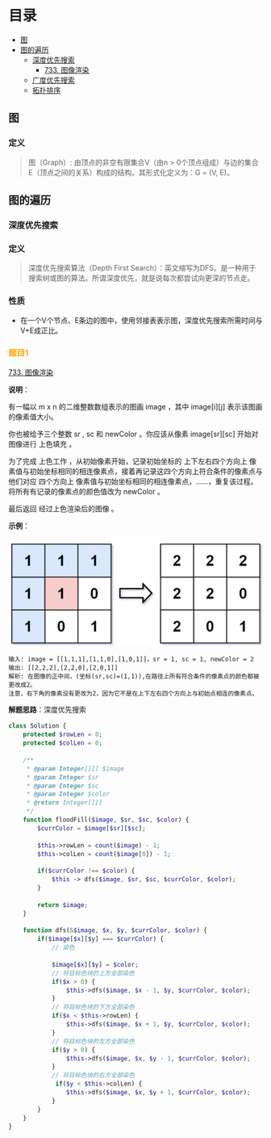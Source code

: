 # 目录
* [图](#图)
* [图的遍历](#图的遍历)
    * [深度优先搜索](#深度优先搜索)
        * [733. 图像渲染](#图像渲染)
    * [广度优先搜索](#广度优先搜索)
    * [拓扑排序](#拓扑排序)

<h2 id="图">图</h2>

### 定义

> 图（Graph）: 由顶点的非空有限集合V（由n > 0个顶点组成）与边的集合E（顶点之间的关系）构成的结构。其形式化定义为：G = (V, E)。

<h2 id="图的遍历">图的遍历</h2>

<h3 id="深度优先搜索">深度优先搜索</h3>

### 定义

> 深度优先搜索算法（Depth First Search）：英文缩写为DFS。是一种用于搜索树或图的算法。所谓深度优先，就是说每次都尝试向更深的节点走。

### 性质

* 在一个V个节点、E条边的图中，使用邻接表表示图，深度优先搜索所需时间与V+E成正比。

### <font style="color:orange"> 题目1 </font>

<a href="https://leetcode.cn/problems/flood-fill" id="图像渲染">733. 图像渲染</a>

**说明**：

有一幅以 m x n 的二维整数数组表示的图画 image ，其中 image[i][j] 表示该图画的像素值大小。

你也被给予三个整数 sr ,  sc 和 newColor 。你应该从像素 image[sr][sc] 开始对图像进行 上色填充 。

为了完成 上色工作 ，从初始像素开始，记录初始坐标的 上下左右四个方向上 像素值与初始坐标相同的相连像素点，接着再记录这四个方向上符合条件的像素点与他们对应 四个方向上 像素值与初始坐标相同的相连像素点，……，重复该过程。将所有有记录的像素点的颜色值改为 newColor 。

最后返回 经过上色渲染后的图像 。

**示例**：

![](../images/图像渲染.png)

```
输入: image = [[1,1,1],[1,1,0],[1,0,1]]，sr = 1, sc = 1, newColor = 2
输出: [[2,2,2],[2,2,0],[2,0,1]]
解析: 在图像的正中间，(坐标(sr,sc)=(1,1)),在路径上所有符合条件的像素点的颜色都被更改成2。
注意，右下角的像素没有更改为2，因为它不是在上下左右四个方向上与初始点相连的像素点。
```

**解题思路**：深度优先搜索

```php
class Solution {
    protected $rowLen = 0;
    protected $colLen = 0;

    /**
     * @param Integer[][] $image
     * @param Integer $sr
     * @param Integer $sc
     * @param Integer $color
     * @return Integer[][]
     */
    function floodFill($image, $sr, $sc, $color) {
        $currColor = $image[$sr][$sc];

        $this->rowLen = count($image) - 1;
        $this->colLen = count($image[0]) - 1;
        
        if($currColor !== $color) {
            $this -> dfs($image, $sr, $sc, $currColor, $color);
        }

        return $image;
    }

    function dfs(&$image, $x, $y, $currColor, $color) {
        if($image[$x][$y] === $currColor) {
            // 染色
            
            $image[$x][$y] = $color;
            // 将目标色块的上方全部染色
            if($x > 0) {
                $this->dfs($image, $x - 1, $y, $currColor, $color);
            }
            // 将目标色块的下方全部染色
            if($x < $this->rowLen) {
                $this->dfs($image, $x + 1, $y, $currColor, $color);
            }
            // 将目标色块的左方全部染色
            if($y > 0) {
                $this->dfs($image, $x, $y - 1, $currColor, $color);
            }
            // 将目标色块的右方全部染色
             if($y < $this->colLen) {
                $this->dfs($image, $x, $y + 1, $currColor, $color);
            }
        }
    }
}
```